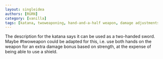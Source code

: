 ```yaml
---
layout: singleidea
authors: [RGRN]
category: [vanilla]
tags: [katana, twoweaponing, hand-and-a-half weapon, damage adjustments]
---
```

The description for the katana says it can be used as a two-handed sword. Maybe #twoweapon could be adapted for this, i.e. use both hands on the weapon for an extra damage bonus based on strength, at the expense of being able to use a shield.
